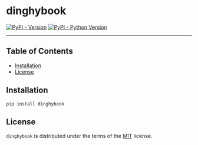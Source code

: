 # dinghybook

[![PyPI - Version](https://img.shields.io/pypi/v/dinghybook.svg)](https://pypi.org/project/dinghybook)
[![PyPI - Python Version](https://img.shields.io/pypi/pyversions/dinghybook.svg)](https://pypi.org/project/dinghybook)

-----

## Table of Contents

- [Installation](#installation)
- [License](#license)

## Installation

```console
pip install dinghybook
```

## License

`dinghybook` is distributed under the terms of the [MIT](https://spdx.org/licenses/MIT.html) license.
